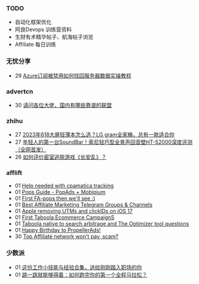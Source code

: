 ### TODO
-  自动化框架优化
-  阿良Devops 训练营资料
-  生财有术精华帖子、航海帖子浏览
-  Affiliate 每日训练

### 无忧分享
<!-- ruyo:START -->
-  29 [Azure订阅被禁用如何找回服务器数据实操教程](https://51.ruyo.net/18413.html)<!-- ruyo:END -->

### advertcn
<!-- advertcn:START -->
-  30 [请问各位大佬，国内有哪些靠谱的联盟](https://www.advertcn.com/forum.php?mod=viewthread&tid=111032)<!-- advertcn:END -->

### zhihu
<!-- zhihu:START -->
-  27 [2023年618大屏轻薄本怎么选？LG gram全家桶，总有一款适合你](http://zhuanlan.zhihu.com/p/632641888?utm_campaign=rss&utm_medium=rss&utm_source=rss&utm_content=title)
-  27 [年轻人的第一台SoundBar！索尼轻巧型全景声回音壁HT-S2000深度评测（全网首发）](http://zhuanlan.zhihu.com/p/630990296?utm_campaign=rss&utm_medium=rss&utm_source=rss&utm_content=title)
-  26 [如何评价密室逃脱游戏《长安乱》？](http://www.zhihu.com/question/563950552/answer/3045961312?utm_campaign=rss&utm_medium=rss&utm_source=rss&utm_content=title)<!-- zhihu:END -->

### afflift
<!-- afflift:START -->
-  01 [Help needed with cpamatica tracking](https://afflift.com/f/threads/help-needed-with-cpamatica-tracking.11209/?utm_source=rss&utm_medium=rss)
-  01 [Pops Guide - PopAds + Mobipium](https://afflift.com/f/threads/pops-guide-popads-mobipium.11178/?utm_source=rss&utm_medium=rss)
-  01 [First FA-pops then we&#39;ll see :&rpar;](https://afflift.com/f/threads/first-fa-pops-then-well-see.11121/?utm_source=rss&utm_medium=rss)
-  01 [Best Affiliate Marketing Telegram Groups &amp; Channels](https://afflift.com/f/threads/best-affiliate-marketing-telegram-groups-channels.6450/?utm_source=rss&utm_medium=rss)
-  01 [Apple removing UTMs and clickIDs on iOS 17](https://afflift.com/f/threads/apple-removing-utms-and-clickids-on-ios-17.11111/?utm_source=rss&utm_medium=rss)
-  01 [First Taboola Ecommerce CampaignS](https://afflift.com/f/threads/first-taboola-ecommerce-campaigns.10375/?utm_source=rss&utm_medium=rss)
-  01 [Taboola native to search arbitrage and The Optimizer tool questions](https://afflift.com/f/threads/taboola-native-to-search-arbitrage-and-the-optimizer-tool-questions.11147/?utm_source=rss&utm_medium=rss)
-  01 [Happy Birthday to PropellerAds!](https://afflift.com/f/threads/happy-birthday-to-propellerads.11214/?utm_source=rss&utm_medium=rss)
-  30 [Top Affiliate network won&#39;t pay, scam?](https://afflift.com/f/threads/top-affiliate-network-wont-pay-scam.11128/?utm_source=rss&utm_medium=rss)<!-- afflift:END -->

### 少数派
<!-- sspai:START -->
-  01 [这份工作小技能与经验合集，送给刚刚踏入职场的你](https://sspai.com/post/80723)
-  01 [跳一跳就能够得着：如何跑完你的第一个全程马拉松？](https://sspai.com/post/80117)<!-- sspai:END -->

